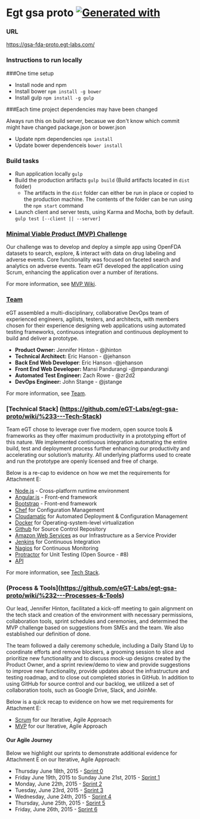 # Egt gsa proto [![Generated with](https://img.shields.io/badge/generated%20with-bangular-blue.svg?style=flat-square)](https://github.com/42Zavattas/generator-bangular)

### URL 
https://gsa-fda-proto.egt-labs.com/

### Instructions to run locally
###One time setup

* Install node and npm
* Install bower `npm install -g bower`
* Install gulp `npm install -g gulp`

###Each time project dependencies may have been changed

Always run this on build server, becasue we don't know which commit might have changed package.json or bower.json

* Update npm dependencies `npm install`
* Update bower dependenceis `bower install`

### Build tasks

* Run application locally `gulp`
* Build the production artifacts `gulp build` (Build artifacts located in `dist` folder)
    * The artifacts in the `dist` folder can either be run in place or copied to the production machine. The contents 
      of the folder can be run using the `npm start` command
* Launch client and server tests, using Karma and Mocha, both by default. `gulp test [--client || --server]`


### [Minimal Viable Product (MVP) Challenge](https://github.com/eGT-Labs/egt-gsa-proto/wiki/%234---Minimum-Viable-Product)
Our challenge was to develop and deploy a simple app using OpenFDA datasets to search, explore, & interact with data on drug labeling and adverse events. Core functionality was focused on faceted search and analytics on adverse events. Team eGT  developed the application using Scrum, enhancing the application over a number of iterations.

For more information, see [MVP Wiki](https://github.com/eGT-Labs/egt-gsa-proto/wiki/%234---Minimum-Viable-Product).

### [Team](https://github.com/eGT-Labs/egt-gsa-proto/wiki/%231---Team)
eGT assembled a multi-disciplinary, collaborative DevOps team of experienced engineers, agilists, testers,  and architects, with members chosen for their experience designing web applications using automated testing frameworks, continuous integration and continuous deployment to build and deliver a prototype.

- **Product Owner:** Jennifer Hinton - @jhinton
- **Technical Architect:** Eric Hanson - @jehanson
- **Back End Web Developer**: Eric Hanson -@jehanson
- **Front End Web Developer:** Mansi Pandurangi -@mpandurangi 
- **Automated Test Engineer:** Zach Rowe - @zr2d2
- **DevOps Engineer:** John Stange - @jstange

For more information, see [Team](https://github.com/eGT-Labs/egt-gsa-proto/wiki/%231---Team).

### [Technical Stack] (https://github.com/eGT-Labs/egt-gsa-proto/wiki/%233---Tech-Stack) 
Team eGT chose to leverage over five modern, open source tools & frameworks as they offer maximum productivity in a prototyping effort of this nature. We implemented continuous integration automating the entire build, test and deployment process further enhancing our productivity and accelerating our solution’s maturity. All underlying platforms used to create and run the prototype are openly licensed and free of charge.


Below is a  re-cap to evidence on how we met the requirements for Attachment E: 
- [Node.js](https://nodejs.org) -  Cross-platform runtime environment 
- [Angular.js](https://angularjs.org/) - Front-end framework 
- [Bootstrap](https://github.com/twbs/bootstrap) - Front-end framework  
- [Chef](https://www.chef.io/chef/) for Configuration Management 
- [Cloudamatic](https://github.com/eGT-Labs/egt-gsa-proto/blob/master/docs/Tech%20Stack/deploylog) for Automated Deployment & Configuration Management 
- [Docker]() for Operating-system-level virtualization 
- [Github](www.github.com) for Source Control Repository
- [Amazon Web Services](https://cloud.githubusercontent.com/assets/4334183/8358734/f2cc0d02-1b2f-11e5-9c30-134fc1b4db96.png) as our Infrastructure as a Service Provider
- [Jenkins](https://github.com/eGT-Labs/egt-gsa-proto/wiki/%233---Tech-Stack#continuous-integration) for Continuous Integration
- [Nagios](https://github.com/eGT-Labs/egt-gsa-proto/wiki/%233---Tech-Stack#continuous-monitoring) for Continuous Monitoring
- [Protractor](https://github.com/eGT-Labs/egt-gsa-proto/wiki/%233---Tech-Stack#testing) for Unit Testing (Open Source - #8) 
- [API]()



For more information, see [Tech Stack](https://github.com/eGT-Labs/egt-gsa-proto/wiki/%233---Tech-Stack).

### (Process & Tools](https://github.com/eGT-Labs/egt-gsa-proto/wiki/%232---Processes-&-Tools)
 Our lead, Jennifer Hinton, facilitated a kick-off meeting to gain alignment on the tech stack and creation of the environment with necessary permissions, collaboration tools, sprint schedules and ceremonies, and determined the MVP challenge based on suggestions from SMEs and the team. We also established our definition of done. 
 
The team followed a daily ceremony schedule, including a Daily Stand Up to coordinate efforts and remove blockers, a grooming session to slice and prioritize new functionality and to discuss mock-up designs created by the Product Owner, and a sprint review/demo to view and provide suggestions to improve new functionality, provide updates about the infrastructure and testing roadmap, and to close out completed stories in GitHub. In addition to using GitHub for source control and our backlog, we utilized a set of collaboration tools, such as Google Drive, Slack, and JoinMe.

 Below is a quick recap to evidence on how we met requirements for Attachment E:
 - [Scrum](https://github.com/eGT-Labs/egt-gsa-proto/wiki/%232---Processes-&-Tools) for our Iterative, Agile Approach
 - [MVP](https://github.com/eGT-Labs/egt-gsa-proto/wiki/%232---Processes-&-Tools) for our Iterative, Agile Approach

 

#### Our Agile Journey

Below we highlight our sprints to demonstrate additional evidence for Attachment E on our Iterative, Agile Approach:
-	Thursday June 18th, 2015 - [Sprint 0](https://github.com/eGT-Labs/egt-gsa-proto/wiki/Agile-Journey#sprint-0)
-	Friday June 19th, 2015 to Sunday June 21st, 2015 - [Sprint 1](https://github.com/eGT-Labs/egt-gsa-proto/wiki/Agile-Journey#sprint-1)
-	Monday, June 22th, 2015  - [Sprint 2](https://github.com/eGT-Labs/egt-gsa-proto/wiki/Agile-Journey#sprint-2)
-	Tuesday, June 23rd, 2015 - [Sprint 3](https://github.com/eGT-Labs/egt-gsa-proto/wiki/Agile-Journey#sprint-3)
-	Wednesday, June 24th, 2015 - [Sprint 4](https://github.com/eGT-Labs/egt-gsa-proto/wiki/Agile-Journey#sprint-4)
-	Thursday, June 25th, 2015 - [Sprint 5](https://github.com/eGT-Labs/egt-gsa-proto/wiki/Agile-Journey#sprint-5)
-	Friday, June 26th, 2015 - [Sprint 6](https://github.com/eGT-Labs/egt-gsa-proto/wiki/Agile-Journey#sprint-6)
